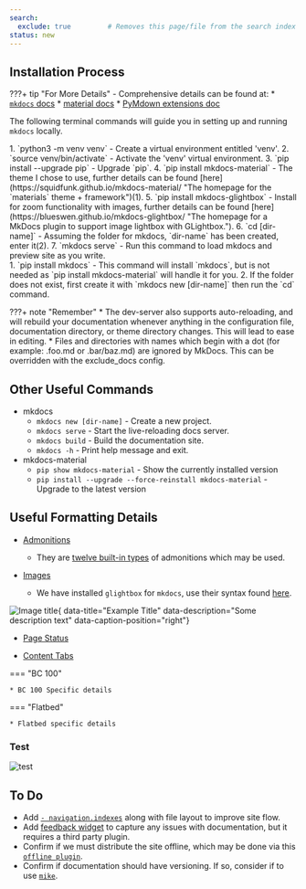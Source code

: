 ```yaml
---
search:
  exclude: true         # Removes this page/file from the search index
status: new
---
```


## Installation Process

???+ tip "For More Details"
    - Comprehensive details can be found at:
        * [`mkdocs` docs](https://www.mkdocs.org/getting-started/ "The getting started guide for `mkdocs`")
        * [material docs](https://squidfunk.github.io/mkdocs-material/ "The homepage for the `materials` theme + framework")
        * [PyMdown extensions doc](https://facelessuser.github.io/pymdown-extensions/ "The homepage for the PyMdown extensions")


The following terminal commands will guide you in setting up and running `mkdocs` locally.
<div class="annotate" markdown>
1. `python3 -m venv venv` - Create a virtual environment entitled 'venv'.
2. `source venv/bin/activate` - Activate the 'venv' virtual environment.
3. `pip install --upgrade pip` - Upgrade `pip`.
4. `pip install mkdocs-material` - The theme I chose to use, further details can be found [here](https://squidfunk.github.io/mkdocs-material/ "The homepage for the `materials` theme + framework")(1).
5. `pip install mkdocs-glightbox` - Install for zoom functionality with images, further details can be found [here](https://blueswen.github.io/mkdocs-glightbox/ "The homepage for a MkDocs plugin to support image lightbox with GLightbox.").
6. `cd [dir-name]` - Assuming the folder for mkdocs, `dir-name` has been created, enter it(2).
7. `mkdocs serve` - Run this command to load mkdocs and preview site as you write.
</div>
1.  `pip install mkdocs` - This command will install `mkdocs`, but is not needed as `pip install mkdocs-material` will handle it for you.
2.  If the folder does not exist, first create it with `mkdocs new [dir-name]` then run the `cd`  command.

???+ note "Remember"
    * The dev-server also supports auto-reloading, and will rebuild your documentation whenever anything in the configuration file, documentation directory, or theme directory changes. This will lead to ease in editing.
    * Files and directories with names which begin with a dot (for example: .foo.md or .bar/baz.md) are ignored by MkDocs. This can be overridden with the exclude_docs config.

## Other Useful Commands
- mkdocs
    - `mkdocs new [dir-name]` - Create a new project.
    - `mkdocs serve` - Start the live-reloading docs server.
    - `mkdocs build` - Build the documentation site.
    - `mkdocs -h` - Print help message and exit.
- mkdocs-material
    - `pip show mkdocs-material` - Show the currently installed version
    - `pip install --upgrade --force-reinstall mkdocs-material` - Upgrade to the latest version



## Useful Formatting Details

* [Admonitions](https://squidfunk.github.io/mkdocs-material/reference/admonitions/#admonitions "Admonitions Reference Guide")
    - They are [twelve built-in types](https://squidfunk.github.io/mkdocs-material/reference/admonitions/#supported-types) of admonitions which may be used.

* [Images](https://squidfunk.github.io/mkdocs-material/reference/images/#images "Images Reference Guide")
    - We have installed `glightbox` for `mkdocs`, use their syntax found [here](https://blueswen.github.io/mkdocs-glightbox/ "MkDocs GLightbox Reference Guide").

![Image title](https://dummyimage.com/600x400/eee/aaa){ data-title="Example Title" data-description="Some description text" data-caption-position="right"}

* [Page Status](https://squidfunk.github.io/mkdocs-material/reference/#setting-the-page-status "Setting the Page Status")

* [Content Tabs](https://squidfunk.github.io/mkdocs-material/reference/content-tabs/#content-tabs "Content Tabs Reference Guide")

=== "BC 100"

    * BC 100 Specific details

=== "Flatbed"

    * Flatbed specific details


### Test

![test](../cropTools.png)


## To Do

- Add [`- navigation.indexes`](https://squidfunk.github.io/mkdocs-material/setup/setting-up-navigation/#section-index-pages) along with file layout to improve site flow.
- Add [feedback widget](https://squidfunk.github.io/mkdocs-material/setup/setting-up-site-analytics/#was-this-page-helpful) to capture any issues with documentation, but it requires a third party plugin.
- Confirm if we must distribute the site offline, which may be done via this [`offline plugin`](https://squidfunk.github.io/mkdocs-material/setup/building-for-offline-usage/#built-in-offline-plugin).
- Confirm if documentation should have versioning. If so, consider if to use [`mike`](https://squidfunk.github.io/mkdocs-material/setup/setting-up-versioning/#setting-up-versioning).


